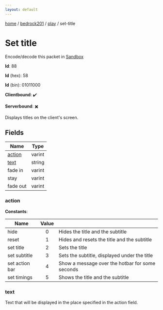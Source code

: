 ```yaml
---
layout: default
---
```


[home](/)  /  [bedrock201](/protocol/bedrock201)  /  [play](/protocol/bedrock201/play)  /  set-title

# Set title

Encode/decode this packet in [Sandbox](../../../sandbox/bedrock201#play.set_title)

**Id**: 88

**Id** (hex): 58

**Id** (bin): 01011000

**Clientbound**: ✔️

**Serverbound**: ✖️

Displays titles on the client's screen.

## Fields

Name | Type
---|---
[action](#action) | varint
[text](#text) | string
fade in | varint
stay | varint
fade out | varint

### action

**Constants**:

Name | Value |  |
---|:---:|---
hide | 0 | Hides the title and the subtitle
reset | 1 | Hides and resets the title and the subtitle
set title | 2 | Sets the title
set subtitle | 3 | Sets the subtitle, displayed under the title
set action bar | 4 | Show a message over the hotbar for some seconds
set timings | 5 | Shows the title and the subtitle

### text

Text that will be displayed in the place specified in the action field.
